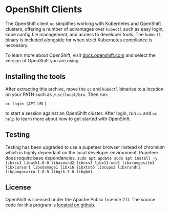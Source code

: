 # OpenShift Clients

The OpenShift client `oc` simplifies working with Kubernetes and OpenShift
clusters, offering a number of advantages over `kubectl` such as easy login,
kube config file management, and access to developer tools. The `kubectl`
binary is included alongside for when strict Kubernetes compliance is necessary.

To learn more about OpenShift, visit [docs.openshift.com](https://docs.openshift.com)
and select the version of OpenShift you are using.

## Installing the tools

After extracting this archive, move the `oc` and `kubectl` binaries
to a location on your PATH such as `/usr/local/bin`. Then run:

    oc login [API_URL]

to start a session against an OpenShift cluster. After login, run `oc` and
`oc help` to learn more about how to get started with OpenShift.

## Testing

Testing has been upgraded to use a pupeteer browser instead of chromium which is highly dependant on the local developer environment. Pupeteer does require base dependancies. 
`sudo apt update
sudo apt install -y libxss1 libatk1.0-0 libasound2 libnss3 libx11-xcb1 libxcomposite1 libxcursor1 libxdamage1 libxi6 libxtst6 libcups2 libxrandr2 libpangocairo-1.0-0 libgtk-3-0 libgbm1
`

## License

OpenShift is licensed under the Apache Public License 2.0. The source code for this
program is [located on github](https://github.com/openshift/origin).
